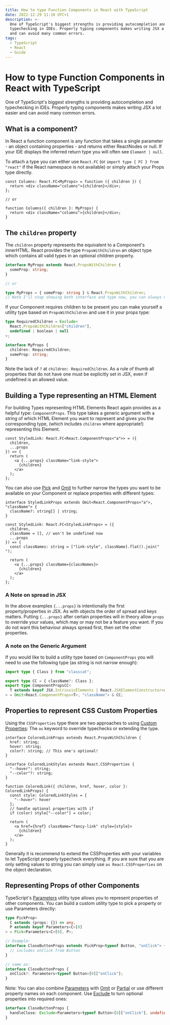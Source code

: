 ```yaml
---
title: How to type Function Components in React with TypeScript
date: 2022-12-29 11:10 UTC+1
description: >-
  One of TypeScript's biggest strengths is providing autocompletion and
  typechecking in IDEs. Properly typing components makes writing JSX a lot easier
  and can avoid many common errors.
tags:
  - TypeScript
  - React
  - Guide
---
```


# How to type Function Components in React with TypeScript

One of TypeScript's biggest strengths is providing autocompletion and typechecking in IDEs. Properly typing components makes writing JSX a lot easier and can avoid many common errors.

## What is a component?

In React a function component is any function that takes a single parameter - an object containing properties - and returns either ReactNodes or null. If your IDE displays the inferred return type you will often see `Element | null`.

To attach a type you can either use `React.FC` (or `import type { FC } from "react"` if the React namespace is not available) or simply attach your Props type directly.

```tsx
const Columns: React.FC<MyProps> = function ({ children }) {
  return <div className="columns">{children}</div>;
};

// or

function Columns({ children }: MyProps) {
  return <div className="columns">{children}</div>;
}
```

## The `children` property

The `children` property represents the equivalent to a Component's innerHTML. React provides the type `PropsWithChildren` an object type which contains all valid types in an optional children property.

```ts
interface MyProps extends React.PropsWithChildren {
  someProp: string;
}

// or

type MyProps = { someProp: string } & React.PropsWithChildren;
// Note I'll stop showing both interface and type now, you can always use whichever you prefer or even use Union Types.
```

If your Component requires children to be present you can make yourself a utility type based on `PropsWithChildren` and use it in your props type:

```ts
type RequiredChildren = Exclude<
  React.PropsWithChildren["children"],
  undefined | boolean | null
>;

interface MyProps {
  children: RequiredChildren;
  someProp: string;
}
```

Note the lack of `?` at `children: RequiredChildren`. As a rule of thumb all properties that do not have one must be explicitly set in JSX, even if undefined is an allowed value.

## Building a Type representing an HTML Element

For building Types representing HTML Elements React again provides as a helpful type: `ComponentProps`. This type takes a generic argument with a string of which HTML Element you want to represent and gives you the corresponding type, (which includes `children` where appropriate!) representing this Element.

```tsx
const StyledLink: React.FC<React.ComponentProps<"a">> = ({
  children,
  ...props
}) => {
  return (
    <a {...props} className="link-style">
      {children}
    </a>
  );
};
```

You can also use [Pick](https://www.typescriptlang.org/docs/handbook/utility-types.html#picktype-keys) and [Omit](https://www.typescriptlang.org/docs/handbook/utility-types.html#omittype-keys) to further narrow the types you want to be available on your Component or replace properties with different types:

```tsx
interface StyledLinkProps extends Omit<React.ComponentProps<"a">, "className"> {
  className?: string[] | string;
}

const StyledLink: React.FC<StyledLinkProps> = ({
  children,
  className = [], // won't be undefined now
  ...props
}) => {
  const classNames: string = ["link-style", className].flat().join(" ");

  return (
    <a {...props} className={classNames}>
      {children}
    </a>
  );
};
```

### A Note on spread in JSX

In the above examples `{...props}` is intentionally the first property/properties in JSX. As with objects the order of spread and keys matters. Putting `{...props}` after certain properties will in theory allow `props` to override your values, which may or may not be a feature you want. If you do not want this behaviour always spread first, then set the other properties.

### A note on the Generic Argument

If you would like to build a utility type based on `ComponentProps` you will need to use the following type (as string is not narrow enough):

```ts
import type { Class } from "classcat";

export type CC = { className?: Class };
export type ComponentPropsCC<
  T extends keyof JSX.IntrinsicElements | React.JSXElementConstructor<any>
> = Omit<React.ComponentProps<T>, "className"> & CC;
```

## Properties to represent CSS Custom Properties

Using the `CSSProperties` type there are two approaches to using [Custom Properties]: The `as` keyword to override typechecks or extending the type.

```tsx
interface ColoredLinkProps extends React.PropsWithChildren {
  href: string;
  hover: string;
  color?: string; // This one's optional!
}

interface ColoredLinkStyles extends React.CSSProperties {
  "--hover": string;
  "--color"?: string;
}

function ColoredLink({ children, href, hover, color }: ColoredLinkProps) {
  const style: ColoredLinkStyles = {
    "--hover": hover
  };
  // handle optional properties with if
  if (color) style["--color"] = color;

  return (
    <a href={href} className="fancy-link" style={style}>
      {children}
    </a>
  );
}
```

Generally it is recommend to extend the CSSProperties with your variables to let TypeScript properly typecheck everything. If you are sure that you are only setting values to string you can simply use `as React.CSSProperties` on the object declaration.

## Representing Props of other Components

TypeScript's [Parameters] utility type allows you to represent properties of other components. You can build a custom utility type to pick a property or use Parameters directly:

```ts
type PickProp<
  C extends (props: {}) => any,
  P extends keyof Parameters<C>[0]
> = Pick<Parameters<C>[0], P>;

// Example:
interface CloseButtonProps extends PickProp<typeof Button, "onClick"> {
  // includes onClick from Button
}

// same as:
interface CloseButtonProps {
  onClick?: Parameters<typeof Button>[0]["onClick"];
}
```

Note: You can also combine [Parameters] with [Omit] or [Partial] or use different property names on each component. Use [Exclude] to turn optional properties into required ones:

```ts
interface CloseButtonProps {
  handleClose: Exclude<Parameters<typeof Button>[0]["onClick"], undefined>;
}
```

[custom properties]: https://developer.mozilla.org/en-US/docs/Web/CSS/--*
[pick]: https://www.typescriptlang.org/docs/handbook/utility-types.html#picktype-keys
[omit]: https://www.typescriptlang.org/docs/handbook/utility-types.html#omittype-keys
[partial]: https://www.typescriptlang.org/docs/handbook/utility-types.html#partialtype
[parameters]: https://www.typescriptlang.org/docs/handbook/utility-types.html#parameterstype
[exclude]: https://www.typescriptlang.org/docs/handbook/utility-types.html#excludeuniontype-excludedmembers
